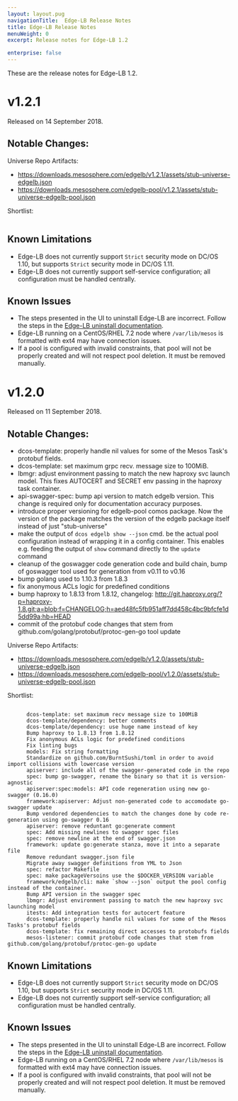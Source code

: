 ```yaml
---
layout: layout.pug
navigationTitle:  Edge-LB Release Notes
title: Edge-LB Release Notes
menuWeight: 0
excerpt: Release notes for Edge-LB 1.2

enterprise: false
---
```


These are the release notes for Edge-LB 1.2.

# v1.2.1

Released on 14 September 2018.

## Notable Changes:


Universe Repo Artifacts:

- https://downloads.mesosphere.com/edgelb/v1.2.1/assets/stub-universe-edgelb.json
- https://downloads.mesosphere.com/edgelb-pool/v1.2.1/assets/stub-universe-edgelb-pool.json

Shortlist:

```
```

## Known Limitations

* Edge-LB does not currently support `Strict` security mode on DC/OS 1.10, but supports `Strict` security mode in DC/OS 1.11.
* Edge-LB does not currently support self-service configuration; all configuration must be handled centrally.

## Known Issues

* The steps presented in the UI to uninstall Edge-LB are incorrect. Follow the steps in the [Edge-LB uninstall documentation](/services/edge-lb/1.2/uninstalling/).
* Edge-LB running on a CentOS/RHEL 7.2 node where `/var/lib/mesos` is formatted with ext4 may have connection issues.
* If a pool is configured with invalid constraints, that pool will not be properly created and will not respect pool deletion.  It must be removed manually.

# v1.2.0

Released on 11 September 2018.

## Notable Changes:

* dcos-template: properly handle nil values for some of the Mesos Task's protobuf fields.
* dcos-template: set maximum grpc recv. message size to 100MiB.
* lbmgr: adjust environment passing to match the new haproxy svc launch model. This fixes AUTOCERT and SECRET env passing in the haproxy task container.
* api-swagger-spec: bump api version to match edgelb version. This change is required only for documentation accuracy purposes.
* introduce proper versioning for edgelb-pool comos package. Now the version of the package matches the version of the edgelb package itself instead of just "stub-universe"
* make the output of `dcos edgelb show --json` cmd. be the actual pool configuration instead of wrapping it in a config container. This enables e.g. feeding the output of `show` command directly to the `update` command
* cleanup of the goswagger code generation code and build chain, bump of goswagger tool used for generation from v0.11 to v0.16
* bump golang used to 1.10.3 from 1.8.3
* fix anonymous ACLs logic for predefined conditions
* bump haproxy to 1.8.13 from 1.8.12, changelog: http://git.haproxy.org/?p=haproxy-1.8.git;a=blob;f=CHANGELOG;h=aed48fc5fb951aff7dd458c4bc9bfcfe1d5dd99a;hb=HEAD
* commit of the protobuf code changes that stem from github.com/golang/protobuf/protoc-gen-go tool update

Universe Repo Artifacts:

- https://downloads.mesosphere.com/edgelb/v1.2.0/assets/stub-universe-edgelb.json
- https://downloads.mesosphere.com/edgelb-pool/v1.2.0/assets/stub-universe-edgelb-pool.json

Shortlist:

```

      dcos-template: set maximum recv message size to 100MiB
      dcos-template/dependency: better comments
      dcos-template/dependency: use huge name instead of key
      Bump haproxy to 1.8.13 from 1.8.12
      Fix anonymous ACLs logic for predefined conditions
      Fix linting bugs
      models: Fix string formatting
      Standardize on github.com/BurntSushi/toml in order to avoid import collisions with lowercase version
      apiserver: include all of the swagger-generated code in the repo
      spec: bump go-swagger, rename the binary so that it is version-agnostic
      apiserver:spec:models: API code regeneration using new go-swagger (0.16.0)
      framework:apiserver: Adjust non-generated code to accomodate go-swagger update
      Bump vendored dependencies to match the changes done by code re-generation using go-swagger 0.16
      apiserver: remove reduntant go:generate comment
      spec: Add missing newlines to swagger spec files
      spec: remove newline at the end of swagger.json
      framework: update go:generate stanza, move it into a separate file
      Remove redundant swagger.json file
      Migrate away swagger definitions from YML to Json
      spec: refactor Makefile
      spec: make packageVersoins use the $DOCKER_VERSION variable
      framework/edgelb/cli: make `show --json` output the pool config instead of the container.
      Bump API version in the swagger spec
      lbmgr: Adjust environment passing to match the new haproxy svc launching model
      itests: Add integration tests for autocert feature
      dcos-template: properly handle nil values for some of the Mesos Tasks's protobuf fields
      dcos-template: fix remaining direct accesses to protobufs fields
      mesos-listener: commit protobuf code changes that stem from github.com/golang/protobuf/protoc-gen-go update
```

## Known Limitations

* Edge-LB does not currently support `Strict` security mode on DC/OS 1.10, but supports `Strict` security mode in DC/OS 1.11.
* Edge-LB does not currently support self-service configuration; all configuration must be handled centrally.

## Known Issues

* The steps presented in the UI to uninstall Edge-LB are incorrect. Follow the steps in the [Edge-LB uninstall documentation](/services/edge-lb/1.2/uninstalling/).
* Edge-LB running on a CentOS/RHEL 7.2 node where `/var/lib/mesos` is formatted with ext4 may have connection issues.
* If a pool is configured with invalid constraints, that pool will not be properly created and will not respect pool deletion.  It must be removed manually.
